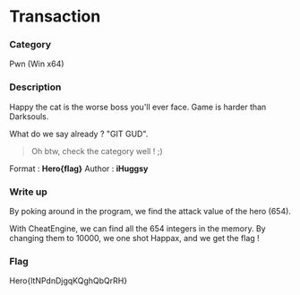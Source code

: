 # Transaction

### Category

Pwn (Win x64)

### Description

Happy the cat is the worse boss you'll ever face.
Game is harder than Darksouls.

What do we say already ? "GIT GUD".

> Oh btw, check the category well ! ;)

Format : **Hero{flag}**
Author : **iHuggsy**

### Write up

By poking around in the program, we find the attack value of the hero (654).

With CheatEngine, we can find all the 654 integers in the memory.
By changing them to 10000, we one shot Happax, and we get the flag !

### Flag

Hero{ltNPdnDjgqKQghQbQrRH}